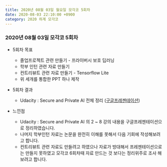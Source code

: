 ```yaml
---
title: 2020년 08월 03일 월요일 모각코 5회차
date: 2020-08-03 22:10:00 +0900
category: 2020 하계 모각코
---
```


### 2020년 08월 03일 모각코 5회차   

* 5회차 목표  
	* 졸업프로젝트 관련 만들기 - 프라이버시 보호 딥러닝   
	* 학부 인턴 관련 자료 만들기    
	* 컨트리뷰트 관련 자료 만들기  - Tensorflow Lite
	* 위 세개를 통합한 PPT 하나 제작     

* 5회차 결과   
	* Udacity : Secure and Private AI 전체 정리 ([구글프레젠테이션](https://docs.google.com/presentation/d/1pa1LlRh7MxluSN6yBYx1w-Iurqb4sIMjY3s-dCAIbu8/edit?usp=sharing))  

* 느낀점   
	* Udacity : Secure and Private AI 의 2 ~ 8 강의 내용을 구글프레젠테이션으로 정리하였습니다.   
	* 나머지 학부인턴 자료는 논문을 완전히 이해를 못해서 다음 기회에 작성해보려고 합니다.   
	* 컨트리뷰트 관련 자료도 만들려고 하였으나 자료가 방대해서 프레젠테이션으로는 만들지 못하였고 모각코 6회차때 자료 만드는 것 보다는 정리위주로 조사 해보려고 합니다.   
